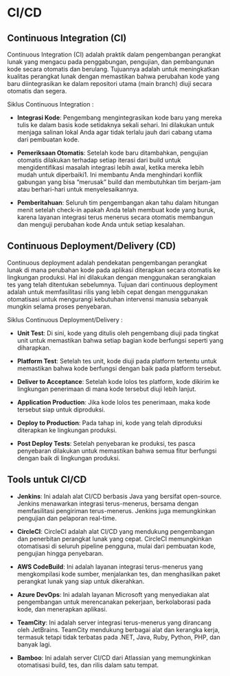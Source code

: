 # CI/CD
## Continuous Integration (CI)
Continuous Integration (CI) adalah praktik dalam pengembangan perangkat lunak yang mengacu pada penggabungan, pengujian, dan pembangunan kode secara otomatis dan berulang. Tujuannya adalah untuk meningkatkan kualitas perangkat lunak dengan memastikan bahwa perubahan kode yang baru diintegrasikan ke dalam repositori utama (main branch) diuji secara otomatis dan segera. 

Siklus Continuous Integration :
* **Integrasi Kode**: Pengembang mengintegrasikan kode baru yang mereka tulis ke dalam basis kode setidaknya sekali sehari. Ini dilakukan untuk menjaga salinan lokal Anda agar tidak terlalu jauh dari cabang utama dari pembuatan kode.

* **Pemeriksaan Otomatis**: Setelah kode baru ditambahkan, pengujian otomatis dilakukan terhadap setiap iterasi dari build untuk mengidentifikasi masalah integrasi lebih awal, ketika mereka lebih mudah untuk diperbaiki1. Ini membantu Anda menghindari konflik gabungan yang bisa “merusak” build dan membutuhkan tim berjam-jam atau berhari-hari untuk menyelesaikannya.

* **Pemberitahuan**: Seluruh tim pengembangan akan tahu dalam hitungan menit setelah check-in apakah Anda telah membuat kode yang buruk, karena layanan integrasi terus menerus secara otomatis membangun dan menguji perubahan kode Anda untuk setiap kesalahan.

## Continuous Deployment/Delivery (CD)
Continuous deployment adalah pendekatan pengembangan perangkat lunak di mana perubahan kode pada aplikasi diterapkan secara otomatis ke lingkungan produksi. Hal ini dilakukan dengan menggunakan serangkaian tes yang telah ditentukan sebelumnya. Tujuan dari continuous deployment adalah untuk memfasilitasi rilis yang lebih cepat dengan menggunakan otomatisasi untuk mengurangi kebutuhan intervensi manusia sebanyak mungkin selama proses penyebaran. 

Siklus Continuous Deployment/Delivery :
* **Unit Test**: Di sini, kode yang ditulis oleh pengembang diuji pada tingkat unit untuk memastikan bahwa setiap bagian kode berfungsi seperti yang diharapkan.

* **Platform Test**: Setelah tes unit, kode diuji pada platform tertentu untuk memastikan bahwa kode berfungsi dengan baik pada platform tersebut.

* **Deliver to Acceptance**: Setelah kode lolos tes platform, kode dikirim ke lingkungan penerimaan di mana kode tersebut diuji lebih lanjut.

* **Application Production**: Jika kode lolos tes penerimaan, maka kode tersebut siap untuk diproduksi.

* **Deploy to Production**: Pada tahap ini, kode yang telah diproduksi diterapkan ke lingkungan produksi.

* **Post Deploy Tests**: Setelah penyebaran ke produksi, tes pasca penyebaran dilakukan untuk memastikan bahwa semua fitur berfungsi dengan baik di lingkungan produksi.

## Tools untuk CI/CD
* **Jenkins**: Ini adalah alat CI/CD berbasis Java yang bersifat open-source. Jenkins menawarkan integrasi terus-menerus, bersama dengan memfasilitasi pengiriman terus-menerus. Jenkins juga memungkinkan pengujian dan pelaporan real-time.

* **CircleCI**: CircleCI adalah alat CI/CD yang mendukung pengembangan dan penerbitan perangkat lunak yang cepat. CircleCI memungkinkan otomatisasi di seluruh pipeline pengguna, mulai dari pembuatan kode, pengujian hingga penyebaran.

* **AWS CodeBuild**: Ini adalah layanan integrasi terus-menerus yang mengkompilasi kode sumber, menjalankan tes, dan menghasilkan paket perangkat lunak yang siap untuk dikerahkan.

* **Azure DevOps**: Ini adalah layanan Microsoft yang menyediakan alat pengembangan untuk merencanakan pekerjaan, berkolaborasi pada kode, dan menerapkan aplikasi.

* **TeamCity**: Ini adalah server integrasi terus-menerus yang dirancang oleh JetBrains. TeamCity mendukung berbagai alat dan kerangka kerja, termasuk tetapi tidak terbatas pada .NET, Java, Ruby, Python, PHP, dan banyak lagi.

* **Bamboo**: Ini adalah server CI/CD dari Atlassian yang memungkinkan otomatisasi build, tes, dan rilis dalam satu tempat.